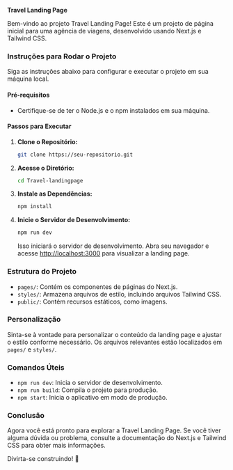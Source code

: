 **Travel Landing Page**

Bem-vindo ao projeto Travel Landing Page! Este é um projeto de página inicial para uma agência de viagens, desenvolvido usando Next.js e Tailwind CSS.

### Instruções para Rodar o Projeto

Siga as instruções abaixo para configurar e executar o projeto em sua máquina local.

#### Pré-requisitos

- Certifique-se de ter o Node.js e o npm instalados em sua máquina.

#### Passos para Executar

1. **Clone o Repositório:**
   ```bash
   git clone https://seu-repositorio.git
   ```

2. **Acesse o Diretório:**
   ```bash
   cd Travel-landingpage
   ```

3. **Instale as Dependências:**
   ```bash
   npm install
   ```

4. **Inicie o Servidor de Desenvolvimento:**
   ```bash
   npm run dev
   ```

   Isso iniciará o servidor de desenvolvimento. Abra seu navegador e acesse [http://localhost:3000](http://localhost:3000) para visualizar a landing page.

### Estrutura do Projeto

- `pages/`: Contém os componentes de páginas do Next.js.
- `styles/`: Armazena arquivos de estilo, incluindo arquivos Tailwind CSS.
- `public/`: Contém recursos estáticos, como imagens.

### Personalização

Sinta-se à vontade para personalizar o conteúdo da landing page e ajustar o estilo conforme necessário. Os arquivos relevantes estão localizados em `pages/` e `styles/`.

### Comandos Úteis

- `npm run dev`: Inicia o servidor de desenvolvimento.
- `npm run build`: Compila o projeto para produção.
- `npm start`: Inicia o aplicativo em modo de produção.

### Conclusão

Agora você está pronto para explorar a Travel Landing Page. Se você tiver alguma dúvida ou problema, consulte a documentação do Next.js e Tailwind CSS para obter mais informações.

Divirta-se construindo! 🚀
